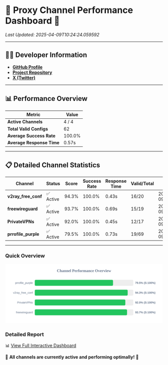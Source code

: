 # 🌟 Proxy Channel Performance Dashboard 🌟

_Last Updated: 2025-04-09T10:24:24.059592_

---

## 👩‍💻 Developer Information

- **[GitHub Profile](https://github.com/4n0nymou3)**  
- **[Project Repository](https://github.com/4n0nymou3/multi-proxy-config-fetcher)**  
- **[X (Twitter)](https://x.com/4n0nymou3)**  

---

## 📊 Performance Overview

| Metric                | Value       |
|-----------------------|-------------|
| **Active Channels**   | 4 / 4       |
| **Total Valid Configs** | 62          |
| **Average Success Rate** | 100.0%      |
| **Average Response Time** | 0.57s       |

---

## 📋 Detailed Channel Statistics

| Channel          | Status     | Score  | Success Rate | Response Time | Valid/Total | Last Success               |
|------------------|------------|--------|--------------|---------------|-------------|----------------------------|
| **v2ray_free_conf**  | ✅ Active  | 94.3%  | 100.0% | 0.43s         | 16/20       | 2025-04-09T10:24:22.852665 |
| **freewireguard**  | ✅ Active  | 93.7%  | 100.0% | 0.69s         | 15/19       | 2025-04-09T10:24:24.057737 |
| **PrivateVPNs**  | ✅ Active  | 92.0%  | 100.0% | 0.45s         | 12/17       | 2025-04-09T10:24:23.339985 |
| **prrofile_purple**  | ✅ Active  | 79.5%  | 100.0% | 0.73s         | 19/69       | 2025-04-09T10:24:22.353398 |

---

### Quick Overview
<div align="center">
  <a href="https://raw.githubusercontent.com/nullluser/NullRepo/refs/heads/main/assets/channel_stats_chart.svg">
    <img src="https://raw.githubusercontent.com/nullluser/NullRepo/refs/heads/main/assets/channel_stats_chart.svg" alt="Source Performance Statistics" width="800">
  </a>
</div>

### Detailed Report
📊 [View Full Interactive Dashboard](https://htmlpreview.github.io/?https://github.com/nullluser/NullRepo/blob/main/assets/performance_report.html)

🎉 **All channels are currently active and performing optimally!** 🎉
